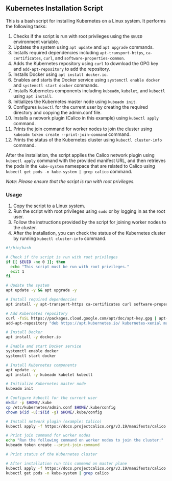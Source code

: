 ## Kubernetes Installation Script

This is a bash script for installing Kubernetes on a Linux system. It performs the following tasks:

1. Checks if the script is run with root privileges using the `$EUID` environment variable.
2. Updates the system using `apt update` and `apt upgrade` commands.
3. Installs required dependencies including `apt-transport-https`, `ca-certificates`, `curl`, and `software-properties-common`.
4. Adds the Kubernetes repository using `curl` to download the GPG key and `add-apt-repository` to add the repository.
5. Installs Docker using `apt install docker.io`.
6. Enables and starts the Docker service using `systemctl enable docker` and `systemctl start docker` commands.
7. Installs Kubernetes components including `kubeadm`, `kubelet`, and `kubectl` using `apt install`.
8. Initializes the Kubernetes master node using `kubeadm init`.
9. Configures `kubectl` for the current user by creating the required directory and copying the admin.conf file.
10. Installs a network plugin (Calico in this example) using `kubectl apply` command.
11. Prints the join command for worker nodes to join the cluster using `kubeadm token create --print-join-command` command.
12. Prints the status of the Kubernetes cluster using `kubectl cluster-info` command.

After the installation, the script applies the Calico network plugin using `kubectl apply` command with the provided manifest URL, and then retrieves the pods in the `kube-system` namespace that are related to Calico using `kubectl get pods -n kube-system | grep calico` command.

*Note: Please ensure that the script is run with root privileges.*

### Usage
1. Copy the script to a Linux system.
2. Run the script with root privileges using `sudo` or by logging in as the root user.
3. Follow the instructions provided by the script for joining worker nodes to the cluster.
4. After the installation, you can check the status of the Kubernetes cluster by running `kubectl cluster-info` command.

```bash
#!/bin/bash

# Check if the script is run with root privileges
if [[ $EUID -ne 0 ]]; then
  echo "This script must be run with root privileges."
  exit 1
fi

# Update the system
apt update -y && apt upgrade -y

# Install required dependencies
apt install -y apt-transport-https ca-certificates curl software-properties-common

# Add Kubernetes repository
curl -fsSL https://packages.cloud.google.com/apt/doc/apt-key.gpg | apt-key add -
add-apt-repository "deb https://apt.kubernetes.io/ kubernetes-xenial main"

# Install Docker
apt install -y docker.io

# Enable and start Docker service
systemctl enable docker
systemctl start docker

# Install Kubernetes components
apt update -y
apt install -y kubeadm kubelet kubectl

# Initialize Kubernetes master node
kubeadm init

# Configure kubectl for the current user
mkdir -p $HOME/.kube
cp /etc/kubernetes/admin.conf $HOME/.kube/config
chown $(id -u):$(id -g) $HOME/.kube/config

# Install network plugin (example: Calico)
kubectl apply -f https://docs.projectcalico.org/v3.19/manifests/calico.yaml

# Print join command for worker nodes
echo "Run the following command on worker nodes to join the cluster:"
kubeadm token create --print-join-command

# Print status of the Kubernetes cluster

# After installation run this command on master plane
kubectl apply -f https://docs.projectcalico.org/v3.19/manifests/calico.yaml
kubectl get pods -n kube-system | grep calico
